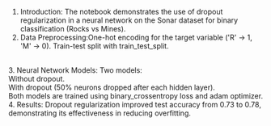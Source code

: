 1. Introduction: The notebook demonstrates the use of dropout regularization in a neural network on the Sonar dataset for binary classification (Rocks vs Mines).
2. Data Preprocessing:One-hot encoding for the target variable ('R' → 1, 'M' → 0). Train-test split with train_test_split.
<br>
3. Neural Network Models:
Two models:
<br>
Without dropout.
<br>
With dropout (50% neurons dropped after each hidden layer).
<br>
Both models are trained using binary_crossentropy loss and adam optimizer.
4. Results: Dropout regularization improved test accuracy from 0.73 to 0.78, demonstrating its effectiveness in reducing overfitting.
